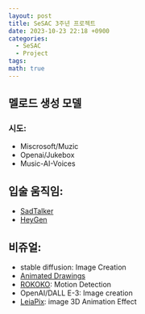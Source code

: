 ```yaml
---
layout: post
title: SeSAC 3주년 프로젝트
date: 2023-10-23 22:18 +0900
categories:
  - SeSAC
  - Project
tags: 
math: true
---
```


## 멜로드 생성 모델

### 시도:
- Miscrosoft/Muzic
- Openai/Jukebox
- Music-AI-Voices

## 입술 움직임:
- [SadTalker](https://github.com/OpenTalker/SadTalker/tree/main)
- [HeyGen](https://app.heygen.com/create/ab84b086de504712a2d02220fcf08697?vt=l&photar=8a3ca453fd564124825a82d352740a64&tab=element)

## 비쥬얼:
- stable diffusion: Image Creation
- [Animated Drawings](https://github.com/facebookresearch/AnimatedDrawings)
- [ROKOKO](https://www.rokoko.com/): Motion Detection
- OpenAI/DALL E-3: Image creation
- [LeiaPix](https://convert.leiapix.com/animation): image 3D Animation Effect
